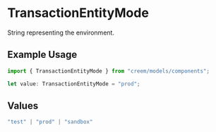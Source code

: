# TransactionEntityMode

String representing the environment.

## Example Usage

```typescript
import { TransactionEntityMode } from "creem/models/components";

let value: TransactionEntityMode = "prod";
```

## Values

```typescript
"test" | "prod" | "sandbox"
```